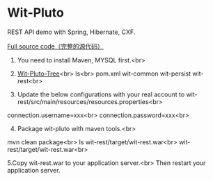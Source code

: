 # Wit-Pluto
REST API demo with Spring, Hibernate, CXF.

[Full source code（完整的源代码）](https://github.com/witpool/wit-pluto/blob/master/Wit-Pluto-V1.0.zip)

1. You need to install Maven, MYSQL first.\<br>

2. [Wit-Pluto-Tree](https://github.com/witpool/wit-pluto/blob/master/wit-pluto-tree.txt)\<br>
ls\<br>
pom.xml  wit-common  wit-persist  wit-rest\<br>

3. Update the below configurations with your real account to wit-rest/src/main/resources/resources.properties\<br>

connection.username=xxx\<br>
connection.password=xxx\<br>

4. Package wit-pluto with maven tools.\<br>

mvn clean package\<br>
ls wit-rest/target/wit-rest.war\<br>
wit-rest/target/wit-rest.war\<br>

5.Copy wit-rest.war to your application server.\<br>
Then restart your application server.
